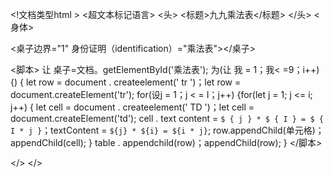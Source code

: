 <!文档类型html >
<超文本标记语言>
<头>
    <标题>九九乘法表</标题>
</头>
<身体>

<桌子边界="1" 身份证明（identification）="乘法表"></桌子>

<脚本>
    让 桌子=文档。getElementById('乘法表');
    为(让 我 = 1；我< =9；i++) {) {
let row = document . createelement(' tr ')；let row = document.createElement('tr');
for(设j = 1；j < = I；j++) {for(let j = 1; j <= i; j++) {
let cell = document . createelement(' TD ')；let cell = document.createElement('td');
cell . text content = `$ { j } * $ { I } = $ { I * j }`；textContent = `${j} * ${i} = ${i * j}`;
row.appendChild(单元格)；appendChild(cell);
        }
table . appendchild(row)；appendChild(row);
    }
</脚本>

</</body >>
</</html >>
